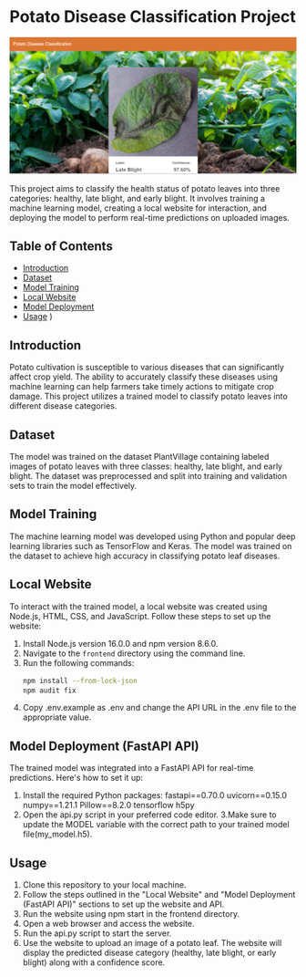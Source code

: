 # Potato Disease Classification Project

![Potato Disease Classification](frontend.png)

This project aims to classify the health status of potato leaves into three categories: healthy, late blight, and early blight. It involves training a machine learning model, creating a local website for interaction, and deploying the model to perform real-time predictions on uploaded images.

## Table of Contents
- [Introduction](#introduction)
- [Dataset](#dataset)
- [Model Training](#model-training)
- [Local Website](#local-website)
- [Model Deployment](#model-deployment)
- [Usage](#usage)
)

## Introduction
Potato cultivation is susceptible to various diseases that can significantly affect crop yield. The ability to accurately classify these diseases using machine learning can help farmers take timely actions to mitigate crop damage. This project utilizes a trained model to classify potato leaves into different disease categories.

## Dataset
The model was trained on the dataset PlantVillage containing labeled images of potato leaves with three classes: healthy, late blight, and early blight. The dataset was preprocessed and split into training and validation sets to train the model effectively.

## Model Training
The machine learning model was developed using Python and popular deep learning libraries such as TensorFlow and Keras. The model was trained on the dataset to achieve high accuracy in classifying potato leaf diseases.

## Local Website
To interact with the trained model, a local website was created using Node.js, HTML, CSS, and JavaScript. Follow these steps to set up the website:

1. Install Node.js version 16.0.0 and npm version 8.6.0.
2. Navigate to the `frontend` directory using the command line.
3. Run the following commands:
   ```sh
   npm install --from-lock-json
   npm audit fix
   ```
4. Copy .env.example as .env and change the API URL in the .env file to the appropriate value.
## Model Deployment (FastAPI API)
The trained model was integrated into a FastAPI API for real-time predictions. Here's how to set it up:

1. Install the required Python packages:
   fastapi==0.70.0
uvicorn==0.15.0
numpy==1.21.1
Pillow==8.2.0
tensorflow
h5py
2. Open the api.py script in your preferred code editor.
3.Make sure to update the MODEL variable with the correct path to your trained model file(my_model.h5).
## Usage
1. Clone this repository to your local machine.
2. Follow the steps outlined in the "Local Website" and "Model Deployment (FastAPI API)" sections to set up the website and API.
3. Run the website using npm start in the frontend directory.
4. Open a web browser and access the website.
5. Run the api.py script to start the server.
6. Use the website to upload an image of a potato leaf.
The website will display the predicted disease category (healthy, late blight, or early blight) along with a confidence score.

